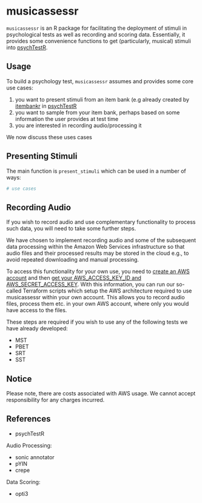 # musicassessr

`musicassessr` is an R package for facilitating the deployment of stimuli in psychological tests as well as recording and scoring data. Essentially, it provides some convenience functions to get (particularly, musical) stimuli into [psychTestR](https://pmcharrison.github.io/psychTestR/).

## Usage

To build a psychology test, `musicassessr` assumes and provides some core use cases:
1) you want to present stimuli from an item bank (e.g already created by [itembankr](https://github.com/syntheso/itembankr/) in [psychTestR](https://pmcharrison.github.io/psychTestR/)
2) you want to sample from your item bank, perhaps based on some information the user provides at test time
3) you are interested in recording audio/processing it

We now discuss these uses cases

## Presenting Stimuli

The main function is `present_stimuli` which can be used in a number of ways:

``` r
# use cases
```

## Recording Audio

If you wish to record audio and use complementary functionality to process such data, you will need to take some further steps.

We have chosen to implement recording audio and some of the subsequent data processing within the Amazon Web Services infrastructure so that audio files and their processed results may be stored in the cloud e.g., to avoid repeated downloading and manual processing.

To access this functionality for your own use, you need to [create an AWS account](https://aws.amazon.com/resources/create-account/) and then [get your AWS_ACCESS_KEY_ID and AWS_SECRET_ACCESS_KEY](https://docs.aws.amazon.com/sdk-for-javascript/v2/developer-guide/getting-your-credentials.html). With this information, you can run our so-called Terraform scripts which setup the AWS architecture required to use musicassessr within your own account. This allows you to record audio files, process them etc. in your own AWS account, where only you would have access to the files.

These steps are required if you wish to use any of the following tests we have already developed:

- MST
- PBET
- SRT
- SST

## Notice

Please note, there are costs associated with AWS usage. We cannot accept responsibility for any charges incurred.

## References

- psychTestR

Audio Processing:
- sonic annotator
- pYIN
- crepe

Data Scoring:
- opti3
